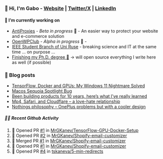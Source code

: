 ### 👋 Hi, I'm Gabo - [Website](https://gkanev.com) | [Twitter/X](https://twitter.com/mrgkanev) | [LinkedIn](https://www.linkedin.com/in/mrgkanev)

#### 🔭 I’m currently working on
- [AntiProxies](https://antiproxies.com/) - *Beta in progress* 🚀 -  An easier way to protect your website and e-commerce solution
- [OpenWPClub](https://openwpclub.com/) - *Alpha in progress* 🚀 - 
- [IEEE Student Branch of Uni Ruse](https://github.com/IEEE-Student-Branch-of-Uni-Ruse) - breaking science and IT at the same time ... on purpose ...
- [Finishing my Ph.D. degree 🤔](https://scholar.google.com/citations?user=En7GPEsAAAAJ&hl=en) -> will open source everything I write here as well (if possible)

### 📖 Blog posts
<!-- BLOG-POST-LIST:START -->
- [TensorFlow, Docker and GPUs: My Windows 11 Nightmare Solved](https://gkanev.com/posts/tensorflow-docker-and-gpus-my-windows-11-nightmare-solved/)
- [Macos Sequoia Spotlight Bug](https://gkanev.com/posts/macos-sequoia-spotlight-bug/)
- [Been building products for 10 years, here’s what I’ve really learned](https://gkanev.com/posts/been-building-products-for-10-years-heres-what-ive-really-learned/)
- [Mp4, Safari, and Cloudflare – a love-hate relationship](https://gkanev.com/posts/mp4-safari-and-cloudflare-a-love-hate-relationship/)
- [Nothings philosophy – OnePlus problems but with a cooler design](https://gkanev.com/posts/nothings-philosophy-oneplus-problems-but-with-a-cooler-design/)
<!-- BLOG-POST-LIST:END -->

##### 🧑‍💻 Recent Github Activity

<!--START_SECTION:activity-->
1. 💪 Opened PR [#1](https://github.com/MrGKanev/TensorFlow-GPU-Docker-Setup/pull/1) in [MrGKanev/TensorFlow-GPU-Docker-Setup](https://github.com/MrGKanev/TensorFlow-GPU-Docker-Setup)
2. 💪 Opened PR [#2](https://github.com/MrGKanev/Shopify-email-customizer/pull/2) in [MrGKanev/Shopify-email-customizer](https://github.com/MrGKanev/Shopify-email-customizer)
3. 🎉 Merged PR [#1](https://github.com/MrGKanev/Shopify-email-customizer/pull/1) in [MrGKanev/Shopify-email-customizer](https://github.com/MrGKanev/Shopify-email-customizer)
4. 💪 Opened PR [#1](https://github.com/MrGKanev/Shopify-email-customizer/pull/1) in [MrGKanev/Shopify-email-customizer](https://github.com/MrGKanev/Shopify-email-customizer)
5. 💪 Opened PR [#4](https://github.com/tskaneva/5-min-redirects/pull/4) in [tskaneva/5-min-redirects](https://github.com/tskaneva/5-min-redirects)
<!--END_SECTION:activity-->
